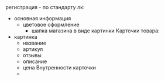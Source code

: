 регистрация - по стандарту
лк:
- основная информация
  - цветовое оформление
    - шапка магазина в виде картинки
Карточки товара:
- картинка
  - название
  - артикул
  - отзывы
  - описание
  - цена
Внутренности карточки
  - 
